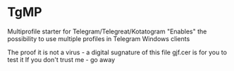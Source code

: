 # TgMP
Multiprofile starter for Telegram/Telegreat/Kotatogram
"Enables" the possibility to use multiple profiles in Telegram Windows clients

The proof it is not a virus - a digital sugnature of this file
gjf.cer is for you to test it
If you don't trust me - go away
